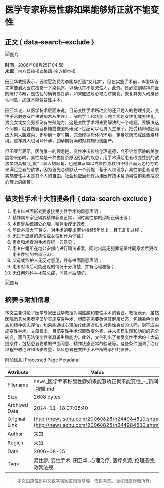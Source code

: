# 医学专家称易性癖如果能够矫正就不能变性

## 正文 { data-search-exclude }


![图片](https://photo.sohu.com/media/nfdsb.jpg)

**时间**：2006年08月25日04:56  
**来源**：南方日报报业集团-南方都市报  

田亚华教授表示，医院愿免费为李国华打造“女儿梦”，但在实施手术前，李国华首先需要到大医院检查一下染色体，以确认其不是双性人，此外，还必须到精神病医院进行诊断，是否他的确有易性癖，如果能通过心理治疗康复，恢复其男人的身份认同感，那就不能做变性手术。

田亚华说，从医学技术层面来说，目前变性手术所改变的还只是人的物理外壳，变性手术的男女严格说都未从生理上、解剖学上和功能上完全实现女性化或男性化。男变女或女变男都没有生殖能力，这是变性手术将来要解决的一个难题。要解决这个问题，就要做器官移植或像国外研究下世纪可以让男人生孩子。把受精卵和胚胎放入男人腹腔内，怀孕到一定时期，完全模拟母体内环境，定量吃药形成雌激素环境。这样男人也可以怀孕，到孕期将满时对其施行剖腹产。

但田亚华表示，医院惟一的顾虑是，变性冲击传统伦理道德，会不会给医院的美誉度带来影响。易性癖是一种由复杂原因引起的疾患，用手术满足患者改变性别的欲求虽然具有“迁就”当事人的倾向，也是其家属以克减自身权利不得已而为之的方式来满足患者的欲求，因为首先必须默认一个前提：基于人权理念，易性癖患者请求实施变性手术是其个人的自由，社会也应当允许运用医疗技术帮助易性癖患者摆脱心理上的痛苦。

## 做变性手术十大前提条件 { data-search-exclude }

1. 患者以书面形式要求接受变性手术的同意声明；
2. 精神病专家证明其精神状态正常，同时易性癖的诊断正确无误；
3. 术前曾系统接受心理、精神治疗无效者；
4. 年龄必须大于18岁，对手术的要求至少持续5年以上，且无反复过程；
5. 无过于显著的男性或女性化行为体征；
6. 患者和术者对手术有统一的意见；
7. 患者户籍所在地公安部门进行司法备案，同时出具无犯罪记录并同意术后更改患者性别的书面证明；
8. 父母或监护人无反对意见，并有书面同意声明；
9. 患者对术后可能出现的情况十分清楚，并有心理准备；
10. 无任何外科手术禁忌症，同意术后随访。

![图片](https://photocdn.sohu.com/logo/sogou_logo.gif)

## 摘要与附加信息

<!-- tcd_abstract -->
本文主要讨论了医学专家田亚华教授对易性癖和变性手术的看法。教授表示，虽然医院愿意为患者李国华实施变性手术，但首先需要确保其健康状态，包括染色体检查和精神状态评估。如果能通过心理治疗使患者恢复对男性身份的认同，则不应实施变性手术。文章指出，目前变性手术仅能改变外表，并未实现生理和功能的完全转变，而且无法使变性者具备生殖能力。此外，文件列出了接受变性手术的十大前提条件，包括患者要求的书面同意、精神状态正常的验证等。这些条件强调了治疗过程中的伦理和法律考量，以及患者在变性手术中所需承担的责任。
<!-- tcd_abstract_end -->

附加信息 [Processed Page Metadata]

| Attribute       | Value                                  |
|-----------------|----------------------------------------|
| Filename        | news_医学专家称易性癖如果能够矫正就不能变性_-_新闻-_搜狐.md                             |
| Size            | 2608 bytes                           |
| Archived Date   | 2024-11-18 07:05:40                             |
| Original Link   | [http://news.sohu.com/20060825/n244984510.shtml](http://news.sohu.com/20060825/n244984510.shtml)                       |
| Author          | 未知                               |
| Region          | 未知                               |
| Date            | 2006-08-25                                 |
| Tags            | 易性癖, 变性手术, 田亚华, 心理治疗, 医疗资源, 伦理道德, 政策法规                                 |
>
> 本文由跨性别中文数字档案馆归档整理，仅供浏览。版权归原作者所有。
>